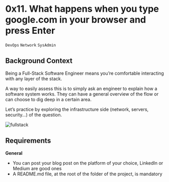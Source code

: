 # 0x11. What happens when you type google.com in your browser and press Enter
``DevOps`` ``Network`` ``SysAdmin``

## Background Context
Being a Full-Stack Software Engineer means you’re comfortable interacting with any layer of the stack.

A way to easily assess this is to simply ask an engineer to explain how a software system works. They can have a general overview of the flow or can choose to dig deep in a certain area.

Let’s practice by exploring the infrastructure side (network, servers, security…) of the question.

![fullstack](https://s3.amazonaws.com/intranet-projects-files/holbertonschool-sysadmin_devops/298/aJPw3mw.jpg)

## Requirements
**General**
- You can post your blog post on the platform of your choice, LinkedIn or Medium are good ones
- A README.md file, at the root of the folder of the project, is mandatory
